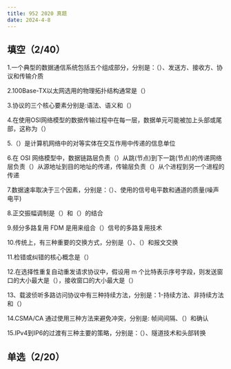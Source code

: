 ```yaml
---
title: 952 2020 真题
date: 2024-4-8
---
```


## 填空（2/40）

1.一个典型的数据通信系统包括五个组成部分，分别是：（）、发送方、接收方、协议和传输介质

2.100Base-TX以太网选用的物理拓扑结构通常是（）

3.协议的三个核心要素分别是:语法、语义和（）

4.在使用OSI网络模型的数据传输过程中在每一层，数据单元可能被加上头部或尾部，这称为（）

5.（）是计算机网络中的对等实体在交互作用中传递的信息单位

6.在 OSI 网络模型中，数据链路层负责（）从跳(节点)到下一跳(节点)的传递网络层负责（）从源地址到目的地址的传递，传输层负责（）从个进程到另一个进程的传递

7.数据速率取决于三个因素，分别是：（）、使用的信号电平数和通道的质量(噪声电平)

8.正交振幅调制是（）和（）的结合

9.频分多路复用 FDM 是用来组合（）信号的多路复用技术

10.传统上，有三种重要的交换方式，分别是（）、（）和报文交换

11.检错或纠错的核心概念是（）

12.在选择性重复自动重发请求协议中，假设用 m 个比特表示序号字段，则发送窗口的大小最大是（），接收窗口的大小最大是（）

13、载波侦听多路访问协议中有三种持续方法，分别是：1-持续方法、非持续方法和（）

14.CSMA/CA 通过使用三种方法来避免冲突，分别是: 帧间间隔、（）和确认

15.IPv4到IP6的过渡有三种主要的策略，分别是：（）、隧道技术和头部转换

## 单选（2/20）
